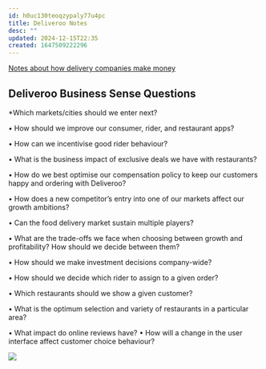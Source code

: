 ```yaml
---
id: h0uc130teoqzypaly77u4pc
title: Deliveroo Notes
desc: ""
updated: 2024-12-15T22:35
created: 1647509222296
---
```





[Notes about how delivery companies make money](https://docs.google.com/document/d/1cy6XRKE8PTg5cuaIiMDJClLe5JKJ6_5T425qMnfJMnk/edit)





## Deliveroo Business Sense Questions

*Which markets/cities should we enter next? 

• How should we improve our consumer, rider, and restaurant apps? 

• How can we incentivise good rider behaviour? 

• What is the business impact of exclusive deals we have with restaurants? 

• How do we best optimise our compensation policy to keep our customers happy and ordering with Deliveroo? 

• How does a new competitor’s entry into one of our markets affect our growth ambitions? 

• Can the food delivery market sustain multiple players? 

• What are the trade-offs we face when choosing between growth and profitability? How should we decide between them? 

• How should we make investment decisions company-wide? 

• How should we decide which rider to assign to a given order? 

• Which restaurants should we show a given customer? 

• What is the optimum selection and variety of restaurants in a particular area? 

• What impact do online reviews have? 
• How will a change in the user interface affect customer choice behaviour?

![](/assets/images/2022-03-17-10-32-45.png)

